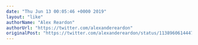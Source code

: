 ```yaml
---
date: "Thu Jun 13 00:05:46 +0000 2019"
layout: "like"
authorName: "Alex Reardon"
authorUrl: "https://twitter.com/alexandereardon"
originalPost: "https://twitter.com/alexandereardon/status/1138960614447915014"
---
```

